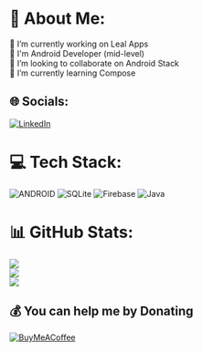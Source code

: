 # 💫 About Me:
🔭 I’m currently working on Leal Apps<br>📱 I'm Android Developer (mid-level)<br>👯 I’m looking to collaborate on Android Stack<br>🌱 I’m currently learning Compose


## 🌐 Socials:
[![LinkedIn](https://img.shields.io/badge/LinkedIn-%230077B5.svg?logo=linkedin&logoColor=white)](https://linkedin.com/in/https://www.linkedin.com/in/vitor-sousa0/) 

# 💻 Tech Stack:
![ANDROID](https://img.shields.io/badge/android-%2320232a.svg?style=for-the-badge&logo=android&logoColor=%a4c639) ![SQLite](https://img.shields.io/badge/sqlite-%2307405e.svg?style=for-the-badge&logo=sqlite&logoColor=white) ![Firebase](https://img.shields.io/badge/firebase-%23039BE5.svg?style=for-the-badge&logo=firebase) ![Java](https://img.shields.io/badge/java-%23ED8B00.svg?style=for-the-badge&logo=java&logoColor=white)
# 📊 GitHub Stats:
![](https://github-readme-stats.vercel.app/api?username=vitor-sousa&theme=tokyonight&hide_border=false&include_all_commits=true&count_private=true)<br/>
![](https://github-readme-streak-stats.herokuapp.com/?user=vitor-sousa&theme=tokyonight&hide_border=false)<br/>
![](https://github-readme-stats.vercel.app/api/top-langs/?username=vitor-sousa&theme=tokyonight&hide_border=false&include_all_commits=true&count_private=true&layout=compact)

  ## 💰 You can help me by Donating
  [![BuyMeACoffee](https://img.shields.io/badge/Buy%20Me%20a%20Coffee-ffdd00?style=for-the-badge&logo=buy-me-a-coffee&logoColor=black)](https://buymeacoffee.com/vitorsousa) 

  
<!-- Proudly created with GPRM ( https://gprm.itsvg.in ) -->
